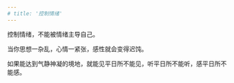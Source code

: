 ```yaml
---
# title: '控制情绪'
---
```

 
控制情绪，不能被情绪主导自己。

当你思想一杂乱，心情一紧张，感性就会变得迟饨。

如果能达到气静神凝的境地，就能见平日所不能见，听平日所不能听，感平日所不能感。